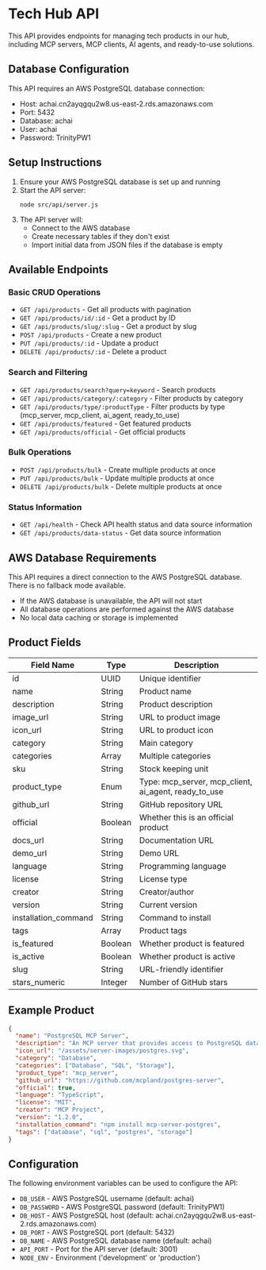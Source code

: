 # Tech Hub API

This API provides endpoints for managing tech products in our hub, including MCP servers, MCP clients, AI agents, and ready-to-use solutions.

## Database Configuration

This API requires an AWS PostgreSQL database connection:

- Host: achai.cn2ayqgqu2w8.us-east-2.rds.amazonaws.com
- Port: 5432
- Database: achai
- User: achai
- Password: TrinityPW1

## Setup Instructions

1. Ensure your AWS PostgreSQL database is set up and running
2. Start the API server:
   ```
   node src/api/server.js
   ```
3. The API server will:
   - Connect to the AWS database
   - Create necessary tables if they don't exist
   - Import initial data from JSON files if the database is empty

## Available Endpoints

### Basic CRUD Operations

- `GET /api/products` - Get all products with pagination
- `GET /api/products/id/:id` - Get a product by ID
- `GET /api/products/slug/:slug` - Get a product by slug
- `POST /api/products` - Create a new product
- `PUT /api/products/:id` - Update a product
- `DELETE /api/products/:id` - Delete a product

### Search and Filtering

- `GET /api/products/search?query=keyword` - Search products
- `GET /api/products/category/:category` - Filter products by category
- `GET /api/products/type/:productType` - Filter products by type (mcp_server, mcp_client, ai_agent, ready_to_use)
- `GET /api/products/featured` - Get featured products
- `GET /api/products/official` - Get official products

### Bulk Operations

- `POST /api/products/bulk` - Create multiple products at once
- `PUT /api/products/bulk` - Update multiple products at once
- `DELETE /api/products/bulk` - Delete multiple products at once

### Status Information

- `GET /api/health` - Check API health status and data source information
- `GET /api/products/data-status` - Get data source information

## AWS Database Requirements

This API requires a direct connection to the AWS PostgreSQL database. There is no fallback mode available.

- If the AWS database is unavailable, the API will not start
- All database operations are performed against the AWS database
- No local data caching or storage is implemented

## Product Fields

| Field Name           | Type                 | Description                                            |
|----------------------|----------------------|--------------------------------------------------------|
| id                   | UUID                 | Unique identifier                                      |
| name                 | String               | Product name                                           |
| description          | String               | Product description                                    |
| image_url            | String               | URL to product image                                   |
| icon_url             | String               | URL to product icon                                    |
| category             | String               | Main category                                          |
| categories           | Array<String>        | Multiple categories                                    |
| sku                  | String               | Stock keeping unit                                     |
| product_type         | Enum                 | Type: mcp_server, mcp_client, ai_agent, ready_to_use   |
| github_url           | String               | GitHub repository URL                                  |
| official             | Boolean              | Whether this is an official product                    |
| docs_url             | String               | Documentation URL                                      |
| demo_url             | String               | Demo URL                                               |
| language             | String               | Programming language                                   |
| license              | String               | License type                                           |
| creator              | String               | Creator/author                                         |
| version              | String               | Current version                                        |
| installation_command | String               | Command to install                                     |
| tags                 | Array<String>        | Product tags                                           |
| is_featured          | Boolean              | Whether product is featured                            |
| is_active            | Boolean              | Whether product is active                              |
| slug                 | String               | URL-friendly identifier                                |
| stars_numeric        | Integer              | Number of GitHub stars                                 |

## Example Product

```json
{
  "name": "PostgreSQL MCP Server",
  "description": "An MCP server that provides access to PostgreSQL databases",
  "icon_url": "/assets/server-images/postgres.svg",
  "category": "Database",
  "categories": ["Database", "SQL", "Storage"],
  "product_type": "mcp_server",
  "github_url": "https://github.com/mcpland/postgres-server",
  "official": true,
  "language": "TypeScript",
  "license": "MIT",
  "creator": "MCP Project",
  "version": "1.2.0",
  "installation_command": "npm install mcp-server-postgres",
  "tags": ["database", "sql", "postgres", "storage"]
}
```

## Configuration

The following environment variables can be used to configure the API:

- `DB_USER` - AWS PostgreSQL username (default: achai)
- `DB_PASSWORD` - AWS PostgreSQL password (default: TrinityPW1)
- `DB_HOST` - AWS PostgreSQL host (default: achai.cn2ayqgqu2w8.us-east-2.rds.amazonaws.com)
- `DB_PORT` - AWS PostgreSQL port (default: 5432)
- `DB_NAME` - AWS PostgreSQL database name (default: achai)
- `API_PORT` - Port for the API server (default: 3001)
- `NODE_ENV` - Environment ('development' or 'production')